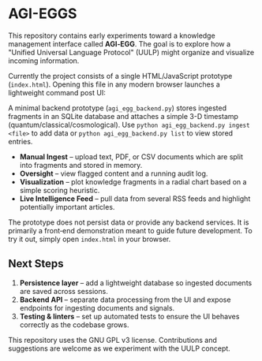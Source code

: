 # AGI-EGGS

This repository contains early experiments toward a knowledge management interface called **AGI‑EGG**. The goal is to explore how a "Unified Universal Language Protocol" (UULP) might organize and visualize incoming information.

Currently the project consists of a single HTML/JavaScript prototype (`index.html`). Opening this file in any modern browser launches a lightweight command post UI:

A minimal backend prototype (`agi_egg_backend.py`) stores ingested fragments in an SQLite database and attaches a simple 3-D timestamp (quantum/classical/cosmological). Use `python agi_egg_backend.py ingest <file>` to add data or `python agi_egg_backend.py list` to view stored entries.
- **Manual Ingest** – upload text, PDF, or CSV documents which are split into fragments and stored in memory.
- **Oversight** – view flagged content and a running audit log.
- **Visualization** – plot knowledge fragments in a radial chart based on a simple scoring heuristic.
- **Live Intelligence Feed** – pull data from several RSS feeds and highlight potentially important articles.

The prototype does not persist data or provide any backend services. It is primarily a front‑end demonstration meant to guide future development. To try it out, simply open `index.html` in your browser.

## Next Steps

1. **Persistence layer** – add a lightweight database so ingested documents are saved across sessions.
2. **Backend API** – separate data processing from the UI and expose endpoints for ingesting documents and signals.
3. **Testing & linters** – set up automated tests to ensure the UI behaves correctly as the codebase grows.

This repository uses the GNU GPL v3 license. Contributions and suggestions are welcome as we experiment with the UULP concept.
